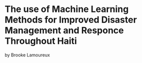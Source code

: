 # The use of Machine Learning Methods for Improved Disaster Management and Responce Throughout Haiti
by Brooke Lamoureux
